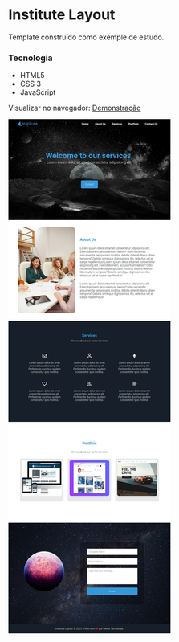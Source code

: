 # Institute Layout

Template construído como exemple de estudo.

### Tecnologia

- HTML5
- CSS 3
- JavaScript

Visualizar no navegador: [Demonstração](https://devalvez.github.io/institute-layout/)

<img src='./preview.jpg' alt="" />